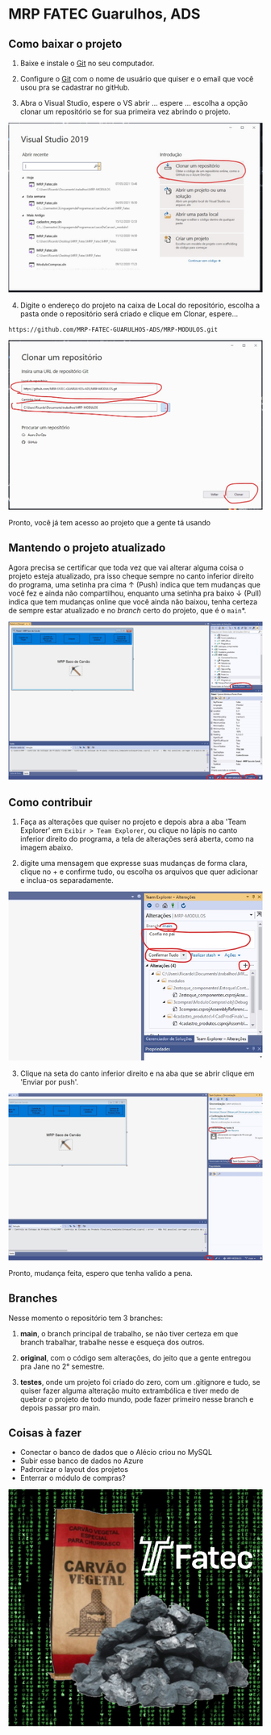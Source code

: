 # MRP FATEC Guarulhos, ADS

## Como baixar o projeto

1. Baixe e instale o [Git](https://git-scm.com/downloads) no seu computador.

2. Configure o [Git](https://git-scm.com/book/pt-br/v2/Come%C3%A7ando-Configura%C3%A7%C3%A3o-Inicial-do-Git) com o nome de usuário que quiser e o email que você usou pra se cadastrar no gitHub.

3. Abra o Visual Studio, espere o VS abrir ... espere ... escolha a opção clonar um repositório se for sua primeira vez abrindo o projeto.

![VSCode](/img/vs-git1.jpg)

4. Digite o endereço do projeto na caixa de Local do repositório, escolha a pasta onde o repositório será criado e clique em Clonar, espere...

```
https://github.com/MRP-FATEC-GUARULHOS-ADS/MRP-MODULOS.git
```

![VSCode](/img/vs-git2.jpg)

Pronto, você já tem acesso ao projeto que a gente tá usando

## Mantendo o projeto atualizado

Agora precisa se certificar que toda vez que vai alterar alguma coisa o projeto esteja atualizado, pra isso cheque sempre no canto inferior direito do programa, uma setinha pra cima ↑ (Push) indica que tem mudanças que você fez e ainda não compartilhou, enquanto uma setinha pra baixo ↓ (Pull) indica que tem mudanças online que você ainda não baixou, tenha certeza de sempre estar atualizado e no *branch* certo do projeto, que é o `main`*.

![VSCode](/img/vs-git3.jpg)

## Como contribuir

1. Faça as alterações que quiser no projeto e depois abra a aba 'Team Explorer' em `Exibir > Team Explorer`, ou clique no lápis no canto inferior direito do programa, a tela de alterações será aberta, como na imagem abaixo.

2. digite uma mensagem que expresse suas mudanças de forma clara, clique no + e confirme tudo, ou escolha os arquivos que quer adicionar e inclua-os separadamente.

![VSCode](/img/vs-git4.jpg)

3. Clique na seta do canto inferior direito e na aba que se abrir clique em 'Enviar por push'.

![VSCode](/img/vs-git5.jpg)

Pronto, mudança feita, espero que tenha valido a pena.

## Branches

Nesse momento o repositório tem 3 branches:

1. **main**, o branch principal de trabalho, se não tiver certeza em que branch trabalhar, trabalhe nesse e esqueça dos outros.

2. **original**, com o código sem alterações, do jeito que a gente entregou pra Jane no 2° semestre.

3. **testes**, onde um projeto foi criado do zero, com um .gitignore e tudo, se quiser fazer alguma alteração muito extrambólica e tiver medo de quebrar o projeto de todo mundo, pode fazer primeiro nesse branch e depois passar pro main.

## Coisas à fazer

- Conectar o banco de dados que o Alécio criou no MySQL
- Subir esse banco de dados no Azure
- Padronizar o layout dos projetos
- Enterrar o módulo de compras?

![Saco de carvão](/img/logo.png)
